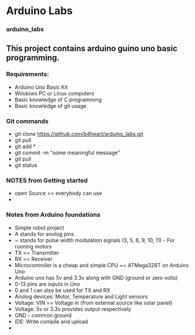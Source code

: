 # Arduino Labs
### arduino_labs

## This project contains arduino guino uno basic programming.

### Requirements:
- Arduino Uno Basic Kit
- Windows PC or Linux computers
- Basic knowledge of C programming
- Basic knowledge of git usage

### Git commands
- git clone https://github.com/b4heart/arduino_labs.git
- git pull
- git add *
- git commit -m "some meaningful message"
- git pull
- git status

### NOTES from Getting started
-   open Source == everybody can use
-

  
### Notes from Arduino foundations
- Simple robot project
- A stands for anolog pins
- ~ stands for pulse width modulation signals (3, 5, 6, 9, 10, 11) - For running motors
- TX == Transmitter 
- RX == Receiver
- Microcontroller is a cheap and simple CPU == ATMega328T on Arduino Uno
- Arduino uno has 5v and 3.3v along with GND (ground or zero volts)
- 0-13 pins are ioputs in Uno
- 0 and 1 can also be used for TX and RX
- Anolog devices: Motor, Temperature and Light sensors
- Voltage: VIN == Voltage in (from external source like solar panel)
- Voltage: 5v or 3.3v provides output respectively
- GND  - common ground
- IDE: Write compile and upload
- 
 
